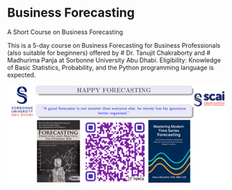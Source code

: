 # Business Forecasting
A Short Course on Business Forecasting

This is a 5-day course on Business Forecasting for Business Professionals (also suitable for beginners) offered by # Dr. Tanujit Chakraborty and # Madhurima Panja at Sorbonne University Abu Dhabi. 
Eligibility: Knowledge of Basic Statistics, Probability, and the Python programming language is expected. 

![Poster](https://github.com/ctanujit/Business_Forecasting/blob/main/Poster.png)
